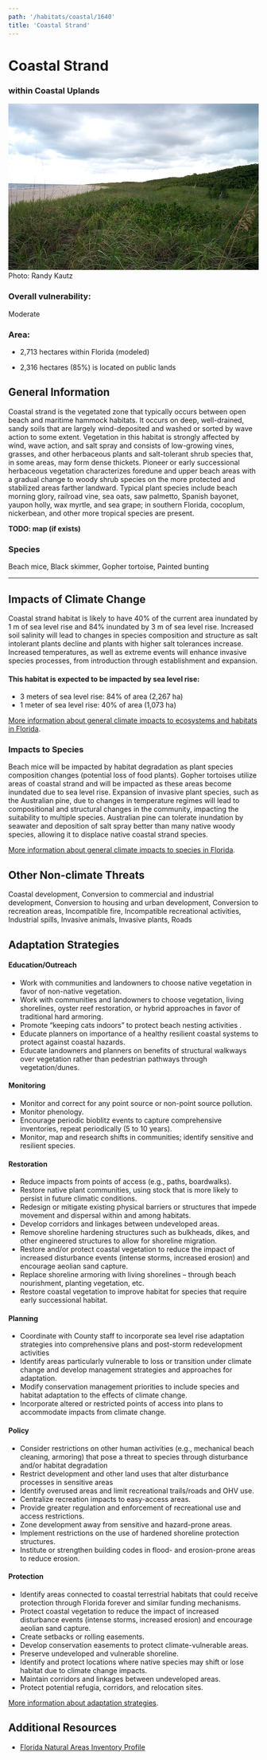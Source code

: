 ```yaml
---
path: '/habitats/coastal/1640'
title: 'Coastal Strand'
---
```


# Coastal Strand

### within Coastal Uplands

<div id="TopSection">

<div class="header-photo"><img src="1640.jpg" alt="Photo for Coastal Strand"/>
<figcaption>Photo: Randy Kautz</figcaption></div>

<div>

### Overall vulnerability:

<div class="vulnerability vulnerability-moderate">Moderate</div>

### Area:

-   2,713 hectares within Florida (modeled)

-   2,316 hectares (85%) is located on public lands



</div>
</div>

## General Information

Coastal strand is the vegetated zone that typically occurs between open beach and maritime hammock habitats. It occurs on deep, well-drained, sandy soils that are largely wind-deposited and washed or sorted by wave action to some extent.  Vegetation in this habitat is strongly affected by wind, wave action, and salt spray and consists of low-growing vines, grasses, and other herbaceous plants and salt-tolerant shrub species that, in some areas, may form dense thickets. Pioneer or early successional herbaceous vegetation characterizes foredune and upper beach areas with a gradual change to woody shrub species on the more protected and stabilized areas farther landward. Typical plant species include beach morning glory, railroad vine, sea oats, saw palmetto, Spanish bayonet, yaupon holly, wax myrtle, and sea grape; in southern Florida, cocoplum, nickerbean, and other more tropical species are present.



**TODO: map (if exists)**

### Species

Beach mice, Black skimmer, Gopher tortoise, Painted bunting

<hr />

## Impacts of Climate Change

Coastal strand habitat is likely to have 40% of the current area inundated by 1 m of sea level rise and 84% inundated by 3 m of sea level rise.   Increased soil salinity will lead to changes in species composition and structure as salt intolerant plants decline and plants with higher salt tolerances increase.  Increased temperatures, as well as extreme events  will enhance invasive species processes, from introduction through establishment and expansion.


#### This habitat is expected to be impacted by sea level rise:

- 3 meters of sea level rise: 84% of area (2,267 ha)
- 1 meter of sea level rise: 40% of area (1,073 ha)
    

[More information about general climate impacts to ecosystems and habitats in Florida](/impacts/habitats).

### Impacts to Species

Beach mice will be impacted by habitat degradation as plant species composition changes (potential loss of food plants). Gopher tortoises utilize areas of coastal strand and will be impacted as these areas become inundated due to sea level rise. Expansion of invasive plant species, such as the Australian pine, due to changes in temperature regimes will lead to compositional and structural changes in the community, impacting the suitability to multiple species.  Australian pine can tolerate inundation by seawater and deposition of salt spray better than many native woody species, allowing it to displace native coastal strand species.

[More information about general climate impacts to species in Florida](/impacts/species).

## Other Non-climate Threats

Coastal development, Conversion to commercial and industrial development, Conversion to housing and urban development, Conversion to recreation areas, Incompatible fire, Incompatible recreational activities, Industrial spills, Invasive animals, Invasive plants, Roads

## Adaptation Strategies

#### Education/Outreach

- Work with communities and landowners to choose native vegetation in favor of non-native vegetation.
- Work with communities and landowners to choose vegetation, living shorelines, oyster reef restoration, or hybrid approaches in favor of traditional hard armoring.
- Promote “keeping cats indoors” to protect beach nesting activities .
- Educate planners on importance of a healthy resilient coastal systems to protect against coastal hazards.
- Educate landowners and planners on benefits of structural walkways over vegetation rather than pedestrian pathways through vegetation/dunes.


#### Monitoring

- Monitor and correct for any point source or non-point source pollution.
- Monitor phenology.
- Encourage periodic bioblitz events to capture comprehensive inventories, repeat periodically (5 to 10 years).
- Monitor, map  and research shifts in communities; identify sensitive and resilient species.


#### Restoration

- Reduce impacts from points of access (e.g., paths, boardwalks).
- Restore native plant communities, using stock that is more likely to persist in future climatic conditions.
- Redesign or mitigate existing physical barriers or structures that impede movement and dispersal within and among habitats.
- Develop corridors and linkages between undeveloped areas.
- Remove shoreline hardening structures such as bulkheads, dikes, and other engineered structures to allow for shoreline migration.
- Restore and/or protect coastal vegetation to reduce the impact of increased disturbance events (intense storms, increased erosion) and encourage aeolian sand capture.
- Replace shoreline armoring with living shorelines – through beach nourishment, planting vegetation, etc.
- Restore coastal vegetation to improve habitat for species that require early successional habitat.


#### Planning

- Coordinate with County staff to incorporate sea level rise adaptation strategies into comprehensive plans and post-storm redevelopment activities
- Identify areas particularly vulnerable to loss or transition under climate change and develop management strategies and approaches for adaptation.
- Modify conservation management priorities to include species and habitat adaptation to the effects of climate change.
- Incorporate altered or restricted points of access into plans to accommodate impacts from climate change.


#### Policy

- Consider restrictions on other human activities (e.g., mechanical beach cleaning, armoring) that pose a threat to species through disturbance and/or habitat degradation
- Restrict development and other land uses that alter disturbance processes in sensitive areas
- Identify overused areas and limit recreational trails/roads and OHV use.
- Centralize recreation impacts to easy-access areas.
- Provide greater regulation and enforcement of recreational use and access restrictions.
- Zone development away from sensitive and hazard-prone areas.
- Implement restrictions on the use of hardened shoreline protection structures.
- Institute or strengthen building codes in flood- and erosion-prone areas to reduce erosion.


#### Protection

- Identify areas connected to coastal terrestrial habitats that could receive protection through Florida forever and similar funding mechanisms.
- Protect coastal vegetation to reduce the impact of increased disturbance events (intense storms, increased erosion) and encourage aeolian sand capture.
- Create setbacks or rolling easements.
- Develop conservation easements  to protect climate-vulnerable areas.
- Preserve undeveloped and vulnerable shoreline.
- Identify and protect locations where native species may shift or lose habitat due to climate change impacts.
- Maintain corridors and linkages between undeveloped areas.
- Protect potential refugia, corridors, and relocation sites.




[More information about adaptation strategies](/strategies).

## Additional Resources

 - [Florida Natural Areas Inventory Profile](http://fnai.org/PDF/NC/Coastal_Strand_Final_2010.pdf)
